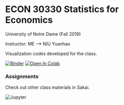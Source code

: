 # ECON 30330 Statistics for Economics

University of Notre Dame (Fall 2019) 

Instructor: ME --> NIU Yuanhao 

Visualization codes developed for the class.   

[![Binder](https://mybinder.org/badge_logo.svg)](https://mybinder.org/v2/gh/yniu87/teach_stat/master)
[![Open In Colab](https://colab.research.google.com/assets/colab-badge.svg)](https://colab.research.google.com/github/yniu87/teach_stat/blob/master)

### Assignments
Check out other class materials in Sakai.

![Jupyter](https://www.dataquest.io/wp-content/uploads/2019/01/1-LPnY8nOLg4S6_TG0DEXwsg-1.png)
